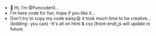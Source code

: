 - 👋 Hi, I’m @Funcoder0...
- I'm here code for fun, hope if you like it...
- Don't try to copy my code eaisy😫 it took much time to be creative...(kidding- you can)
-It's all on html & css (front-end),js will update in future.
<!---
Funcoder0/Funcoder0 is a ✨ special ✨ repository because its `README.md` (this file) appears on your GitHub profile.
You can click the Preview link to take a look at your changes.
--->

